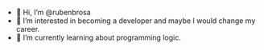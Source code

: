 - 👋 Hi, I’m @rubenbrosa
- 👀 I’m interested in becoming a developer and maybe I would change my career.
- 🌱 I’m currently learning about programming logic.

<!---
rubenbrosa/rubenbrosa is a ✨ special ✨ repository because its `README.md` (this file) appears on your GitHub profile.
You can click the Preview link to take a look at your changes.
--->
